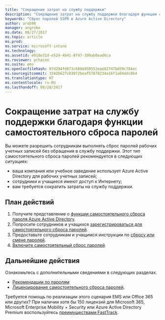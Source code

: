 ```yaml
---
title: "Сокращение затрат на службу поддержки"
description: "Сокращение затрат на службу поддержки благодаря функции самостоятельного сброса паролей"
keywords: "Сброс паролей SSPR в Azure Active Directory"
author: arob98
manager: angrobe
ms.date: 08/27/2017
ms.topic: article
ms.prod: 
ms.service: microsoft-intune
ms.technology: 
ms.assetid: e018e31d-e524-4b41-8f47-399ab0ead6ca
ms.reviewer: pchacon
ms.suite: ems
ms.openlocfilehash: 87d294fd873c680e950552eae82747bd59c784ec
ms.sourcegitcommit: 3242b627c83072beaf57878234a16f1a04ddc8b4
ms.translationtype: HT
ms.contentlocale: ru-RU
ms.lasthandoff: 08/28/2017
---
```

# <a name="reduce-help-desk-costs-with-self-service-password-reset"></a>Сокращение затрат на службу поддержки благодаря функции самостоятельного сброса паролей

Вы можете разрешить сотрудникам выполнять сброс паролей рабочих учетных записей без обращения в службу поддержки. Этот тип самостоятельного сброса паролей рекомендуется в следующих ситуациях:
* ваша компания или учебное заведение использует Azure Active Directory для рабочих учетных записей;
* сотрудники и учащиеся имеют доступ к Интернету;
* вам требуется сократить затраты на службу поддержки.

## <a name="action-plan"></a>План действий

1. Получите представление о [функции самостоятельного сброса пароля Azure Active Directory](https://docs.microsoft.com/azure/active-directory/active-directory-passwords-overview). 
2. Попросите сотрудников и учащихся [зарегистрироваться для самостоятельного сброса паролей](https://docs.microsoft.com/azure/active-directory/active-directory-passwords-reset-register).
3. Предоставьте сотрудникам и учащимся инструкции по [сбросу или смене паролей](https://docs.microsoft.com/azure/active-directory/active-directory-passwords-update-your-own-password).
4. [Включите самостоятельный сброс паролей](https://docs.microsoft.com/azure/active-directory/active-directory-passwords-getting-started).

## <a name="next-steps"></a>Дальнейшие действия

Ознакомьтесь с дополнительными сведениями в следующих разделах.
* [Рекомендации по паролям](https://docs.microsoft.com/azure/active-directory/active-directory-secure-passwordsd) 
* [Лицензирование самостоятельного сброса паролей](https://docs.microsoft.com/azure/active-directory/active-directory-secure-passwords).

Требуется помощь по реализации этого сценария EMS или Office 365 или других? При наличии хотя бы 150 лицензий для Microsoft 365, Microsoft Enterprise Mobility + Security или Azure Active Directory Premium воспользуйтесь [преимуществами FastTrack](https://docs.microsoft.com/enterprise-mobility-security/solutions/enterprise-mobility-fasttrack-program).